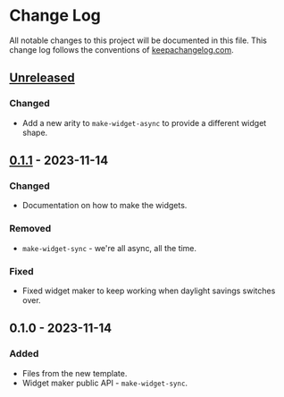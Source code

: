 # Change Log
All notable changes to this project will be documented in this file. This change log follows the conventions of [keepachangelog.com](http://keepachangelog.com/).

## [Unreleased]
### Changed
- Add a new arity to `make-widget-async` to provide a different widget shape.

## [0.1.1] - 2023-11-14
### Changed
- Documentation on how to make the widgets.

### Removed
- `make-widget-sync` - we're all async, all the time.

### Fixed
- Fixed widget maker to keep working when daylight savings switches over.

## 0.1.0 - 2023-11-14
### Added
- Files from the new template.
- Widget maker public API - `make-widget-sync`.

[Unreleased]: https://sourcehost.site/your-name/littlelearner0/compare/0.1.1...HEAD
[0.1.1]: https://sourcehost.site/your-name/littlelearner0/compare/0.1.0...0.1.1
